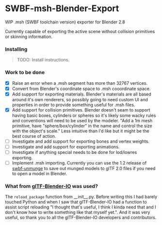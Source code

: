# SWBF-msh-Blender-Export
WIP .msh (SWBF toolchain version) exporter for Blender 2.8

Currently capable of exporting the active scene without collision primitives or skinning information. 

### Installing

> TODO: Install instructions.

### Work to be done
- [x] Raise an error when a .msh segment has more than 32767 vertices.
- [x] Convert from Blender's coordinate space to .msh cooordinate space.
- [x] Add support for exporting materials. Blender's materials are all based around it's own renderers, so possibly going to need custom UI and properties in order to provide something useful for .msh files.
- [x] Add support for collision primitives. Blender doesn't seam to support having basic boxes, cylinders or spheres so it's likely some wacky rules and conventions will need to be used by the modeler. "Add a 1m mesh primitive, have "sphere/box/cylinder" in the name and control the size with the object's scale." Less intuitive than I'd like but it might be the best course of action.
- [ ] Investigate and add support for exporting bones and vertex weights.
- [ ] Investigate and add support for exporting animations.
- [ ] Investigate if anything special needs to be done for lod/lowres exporting.
- [ ] Implement .msh importing. Currently you can use the 1.2 release of [swbf-unmunge](releases/tag/v1.2.0) to save out munged models to glTF 2.0 files if you need to open a model in Blender.

### What from [glTF-Blender-IO](https://github.com/KhronosGroup/glTF-Blender-IO) was used?
The `reload_package` function from \_\_init\_\_.py. Before writing this I had barely touched Python and when I saw that glTF-Blender-IO had a function to assist script reloading "I thought that's useful, I think I kinda need that and I don't know how to write something like that myself yet.". And it was very useful, so thank you to all the glTF-Blender-IO developers and contributors.
